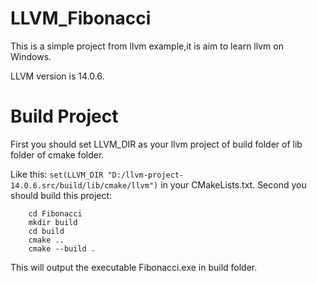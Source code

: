 # LLVM_Fibonacci

This is a simple project from llvm example,it is aim to learn llvm on Windows.

LLVM version is 14.0.6.


# Build Project

First you should set LLVM_DIR as your llvm project of build folder of lib folder of cmake folder.

Like this:
    `set(LLVM_DIR "D:/llvm-project-14.0.6.src/build/lib/cmake/llvm")`
in your CMakeLists.txt.
Second you should build this project:
```
    cd Fibonacci
    mkdir build
    cd build
    cmake ..
    cmake --build .
```
This will output the executable Fibonacci.exe in build folder.
